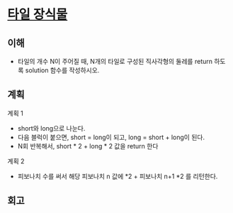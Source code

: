 # [타일 장식물](https://programmers.co.kr/learn/courses/30/lessons/43104)

## 이해

- 타일의 개수 N이 주어질 때, N개의 타일로 구성된 직사각형의 둘레를 return 하도록 solution 함수를 작성하시오.

## 계획

계획 1  
- short와 long으로 나눈다.
- 다음 블럭이 붙으면, short = long이 되고, long = short + long이 된다.
- N회 반복해서, short * 2 + long * 2 값을 return 한다

계획 2  
- 피보나치 수를 써서 해당 피보나치 n 값에 *2 +  피보나치 n+1 *2 를 리턴한다.

## 회고
